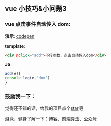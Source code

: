 ## vue 小技巧&小问题3

### vue 点击事件自动传入 dom:

**演示**: [codepen](https://codepen.io/OBKoro1/pen/OrbZQP)

**template**:

```html
<div @click="add">不传参数，点击自动传入dom</div>
```

**JS**:

```js
add(e){
console.log(e,'dom')
}
```

### 鼓励我一下：

觉得还不错的话，给我的项目点个[star](https://github.com/OBKoro1/Brush_algorithm)吧

游泳、健身了解一下：[博客](http://obkoro1.com/)、[前端算法](https://github.com/OBKoro1/Brush_algorithm)、[公众号](https://github.com/OBKoro1/articleImg_src/blob/master/juejin/1631b6f52f7e7015?w=344&h=344&f=jpeg&s=8317?raw=true)

